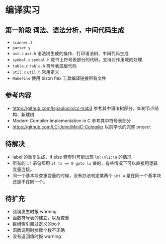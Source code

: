 # 编译实习
## 第一阶段 词法、语法分析，中间代码生成
- `scanner.l`
- `parser.y`
- `ast.c`    `ast.h`        语法树生成的操作、打印语法树、中间代码生成
- `symbol.c` `symbol.h`     虎书上符号表部分的代码，支持对作用域的处理
- `table.c`  `table.h`      符号表底层代码
- `util.c`   `util.h`       常用定义
- `MakeFile`                使用 bison flex 工具编译链接所有文件

## 参考内容
- https://github.com/lspaulucio/cc-trab3  参考其中语法树部分，如树节点结构、新建树
- Modern Compiler Implementation in C     参考其中符号表部分
- https://github.com/LC-John/MiniC-Compiler 以前学长的完整 project

## 待解决
- label 的重复生成，if else 嵌套时可能出现 `l0:\nl1:\n` 的情况
- 所有的 `if` 语句都用 `if tx == 0 goto lx` 做的，有些情况下可以直接用逻辑变量连接。
- 同一个基本块查重变量的时候，没有办法判定某两个 `int a` 是在同一个基本块还是不在同一个。
## 待扩充
- 错误发生时报 warning
- 函数符号表的建立，以及查重
- 数组索引超过定义的大小
- 函数调用时参数个数不正确
- 没有返回值时报 warning

